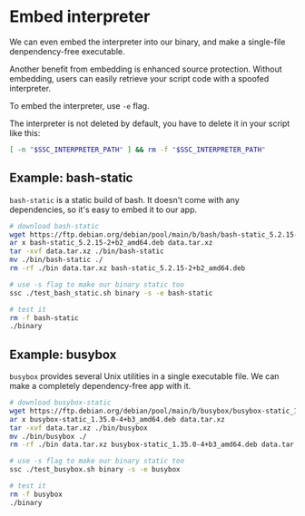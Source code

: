 # Embed interpreter

We can even embed the interpreter into our binary, and make a single-file denpendency-free executable.

Another benefit from embedding is enhanced source protection. Without embedding, users can easily retrieve your script code with a spoofed interpreter.

To embed the interpreter, use `-e` flag.

The interpreter is not deleted by default, you have to delete it in your script like this:

```bash
[ -n "$SSC_INTERPRETER_PATH" ] && rm -f "$SSC_INTERPRETER_PATH"
```

## Example: bash-static

`bash-static` is a static build of bash. It doesn't come with any dependencies, so it's easy to embed it to our app.

```bash
# download bash-static
wget https://ftp.debian.org/debian/pool/main/b/bash/bash-static_5.2.15-2+b2_amd64.deb
ar x bash-static_5.2.15-2+b2_amd64.deb data.tar.xz
tar -xvf data.tar.xz ./bin/bash-static
mv ./bin/bash-static ./
rm -rf ./bin data.tar.xz bash-static_5.2.15-2+b2_amd64.deb

# use -s flag to make our binary static too
ssc ./test_bash_static.sh binary -s -e bash-static

# test it
rm -f bash-static
./binary
```

## Example: busybox

`busybox` provides several Unix utilities in a single executable file. We can make a completely dependency-free app with it.

```bash
# download busybox-static
wget https://ftp.debian.org/debian/pool/main/b/busybox/busybox-static_1.35.0-4+b3_amd64.deb
ar x busybox-static_1.35.0-4+b3_amd64.deb data.tar.xz
tar -xvf data.tar.xz ./bin/busybox
mv ./bin/busybox ./
rm -rf ./bin data.tar.xz busybox-static_1.35.0-4+b3_amd64.deb data.tar.xz

# use -s flag to make our binary static too
ssc ./test_busybox.sh binary -s -e busybox

# test it
rm -f busybox
./binary
```
